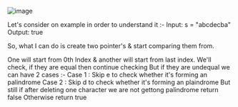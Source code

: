 ![image]([https://user-images.githubusercontent.com/113295244/203697800-978e925f-7e9c-4be9-9027-450a4e7f39e4.png](https://assets.leetcode.com/users/images/620dc518-3c9f-4d32-8cac-71eb6ee91216_1648864228.2340546.gif))

Let's consider on example in order to understand it :-
Input: s = "abcdecba"
Output: true

So, what I can do is create two pointer's & start comparing them from.

One will start from 0th Index & another will start from last index.
We'll check, if they are equal then continue checking
But if they are undequal we can have 2 cases :-
Case 1 : Skip e to check whether it's forming an palindrome
Case 2 : Skip d to check whether it's forming an plaindrome
But still if after deleting one character we are not gettong palindrome return false
Otherwise return true
